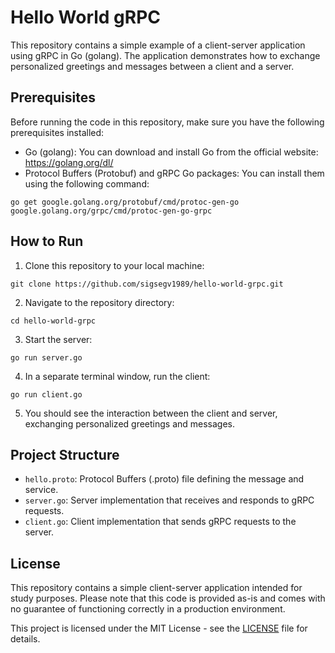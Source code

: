 # Hello World gRPC

This repository contains a simple example of a client-server application using gRPC in Go (golang). The application demonstrates how to exchange personalized greetings and messages between a client and a server.

## Prerequisites

Before running the code in this repository, make sure you have the following prerequisites installed:

- Go (golang): You can download and install Go from the official website: https://golang.org/dl/
- Protocol Buffers (Protobuf) and gRPC Go packages: You can install them using the following command:
```
go get google.golang.org/protobuf/cmd/protoc-gen-go
google.golang.org/grpc/cmd/protoc-gen-go-grpc
```

## How to Run

1. Clone this repository to your local machine:
```
git clone https://github.com/sigsegv1989/hello-world-grpc.git
```

2. Navigate to the repository directory:
```
cd hello-world-grpc
```

3. Start the server:
```
go run server.go
```

4. In a separate terminal window, run the client:
```
go run client.go
```


5. You should see the interaction between the client and server, exchanging personalized greetings and messages.

## Project Structure

- `hello.proto`: Protocol Buffers (.proto) file defining the message and service.
- `server.go`: Server implementation that receives and responds to gRPC requests.
- `client.go`: Client implementation that sends gRPC requests to the server.

## License

This repository contains a simple client-server application intended for study purposes. Please note that this code is provided as-is and comes with no guarantee of functioning correctly in a production environment.

This project is licensed under the MIT License - see the [LICENSE](LICENSE) file for details.
